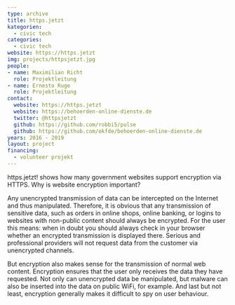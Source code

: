 ```yaml
---
type: archive
title: https.jetzt
kategorien:
  - civic tech
categories:
  - civic tech
website: https://https.jetzt
img: projects/httpsjetzt.jpg
people:
- name: Maximilian Richt
  role: Projektleitung
- name: Ernesto Ruge
  role: Projektleitung 
contact:
  website: https://https.jetzt
  website: https://behoerden-online-dienste.de
  twitter: @httpsjetzt
  github: https://github.com/robbi5/pulse
  github: https://github.com/okfde/behoerden-online-dienste.de
years: 2016 - 2019
layout: project
financing:
  - volunteer projekt
---
```


https.jetzt! shows how many government websites support encryption via HTTPS. Why is website encryption important?

Any unencrypted transmission of data can be intercepted on the Internet and thus manipulated. Therefore, it is obvious that any transmission of sensitive data, such as orders in online shops, online banking, or logins to websites with non-public content should always be encrypted. For the user this means: when in doubt you should always check in your browser whether an encrypted transmission is displayed there. Serious and professional providers will not request data from the customer via unencrypted channels.

But encryption also makes sense for the transmission of normal web content. Encryption ensures that the user only receives the data they have requested. Not only can unencrypted data be manipulated, but malware can also be inserted into the data on public WiFi, for example. And last but not least, encryption generally makes it difficult to spy on user behaviour.
